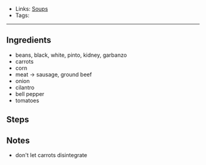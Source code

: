 - Links: [Soups](Soups/Soups.md)
- Tags: 

---

## Ingredients
- beans, black, white, pinto, kidney, garbanzo
- carrots
- corn
- meat -> sausage, ground beef
- onion
- cilantro
- bell pepper
- tomatoes

## Steps


## Notes
- don't let carrots disintegrate